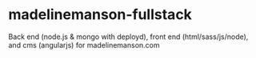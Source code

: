 # madelinemanson-fullstack

Back end (node.js & mongo with deployd), front end (html/sass/js/node), and cms (angularjs) for madelinemanson.com
